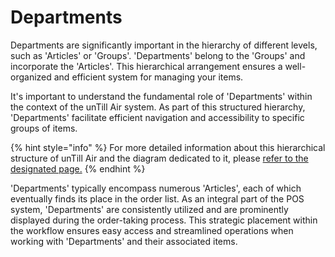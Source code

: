 # Departments

Departments are significantly important in the hierarchy of different levels, such as 'Articles' or 'Groups'. 'Departments' belong to the 'Groups' and incorporate the 'Articles'. This hierarchical arrangement ensures a well-organized and efficient system for managing your items.

It's important to understand the fundamental role of 'Departments' within the context of the unTill Air system. As part of this structured hierarchy, 'Departments' facilitate efficient navigation and accessibility to specific groups of items.

{% hint style="info" %}
For more detailed information about this hierarchical structure of unTill Air and the diagram dedicated to it, please [refer to the designated page.](../)
{% endhint %}

'Departments' typically encompass numerous 'Articles', each of which eventually finds its place in the order list. As an integral part of the POS system, 'Departments' are consistently utilized and are prominently displayed during the order-taking process. This strategic placement within the workflow ensures easy access and streamlined operations when working with 'Departments' and their associated items.
